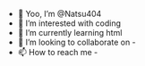 - 👋 Yoo, I’m @Natsu404
- 👀 I’m interested with coding
- 🌱 I’m currently learning html
- 💞️ I’m looking to collaborate on -
- 📫 How to reach me -

<!---
Natsu404/Natsu404 is a ✨ special ✨ repository because its `README.md` (this file) appears on your GitHub profile.
You can click the Preview link to take a look at your changes.
--->
